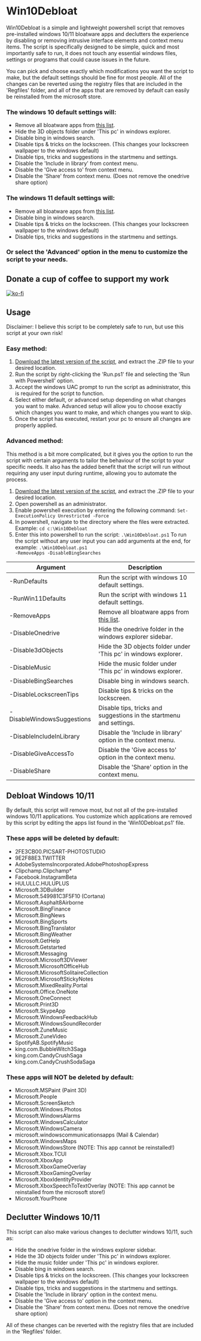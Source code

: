 # Win10Debloat
Win10Debloat is a simple and lightweight powershell script that removes pre-installed windows 10/11 bloatware apps and declutters the experience by disabling or removing intrusive interface elements and context menu items. The script is specifically designed to be simple, quick and most importantly safe to run, it does not touch any essential windows files, settings or programs that could cause issues in the future.

You can pick and choose exactly which modifications you want the script to make, but the default settings should be fine for most people. All of the changes can be reverted using the registry files that are included in the 'Regfiles' folder, and all of the apps that are removed by default can easily be reinstalled from the microsoft store.

### The windows 10 default settings will:
- Remove all bloatware apps from [this list](#these-apps-will-be-deleted-by-default).
- Hide the 3D objects folder under 'This pc' in windows explorer.
- Disable bing in windows search.
- Disable tips & tricks on the lockscreen. (This changes your lockscreen wallpaper to the windows default)
- Disable tips, tricks and suggestions in the startmenu and settings.
- Disable the 'Include in library' from context menu.
- Disable the 'Give access to' from context menu.
- Disable the 'Share' from context menu. (Does not remove the onedrive share option)

### The windows 11 default settings will:
- Remove all bloatware apps from [this list](#these-apps-will-be-deleted-by-default).
- Disable bing in windows search.
- Disable tips & tricks on the lockscreen. (This changes your lockscreen wallpaper to the windows default)
- Disable tips, tricks and suggestions in the startmenu and settings.

### Or select the 'Advanced' option in the menu to customize the script to your needs.

## Donate a cup of coffee to support my work
[![ko-fi](https://ko-fi.com/img/githubbutton_sm.svg)](https://ko-fi.com/M4M5C6UPC)

## Usage
Disclaimer: I believe this script to be completely safe to run, but use this script at your own risk!

### Easy method:
1. [Download the latest version of the script](https://github.com/Raphire/Win10Debloat/archive/master.zip), and extract the .ZIP file to your desired location.
2. Run the script by right-clicking the 'Run.ps1' file and selecting the 'Run with Powershell' option.
3. Accept the windows UAC prompt to run the script as administrator, this is required for the script to function.
4. Select either default, or advanced setup depending on what changes you want to make. Advanced setup will allow you to choose exactly which changes you want to make, and which changes you want to skip.
5. Once the script has executed, restart your pc to ensure all changes are properly applied.

### Advanced method:
This method is a bit more complicated, but it gives you the option to run the script with certain arguments to tailor the behaviour of the script to your specific needs. It also has the added benefit that the script will run without requiring any user input during runtime, allowing you to automate the process.
1. [Download the latest version of the script](https://github.com/Raphire/Win10Debloat/archive/master.zip), and extract the .ZIP file to your desired location.
2. Open powershell as an administrator.
3. Enable powershell execution by entering the following command: <code>Set-ExecutionPolicy Unrestricted -Force</code>
4. In powershell, navigate to the directory where the files were extracted. Example: <code>cd c:\\Win10Debloat</code>
5. Enter this into powershell to run the script: <code>.\Win10Debloat.ps1</code> To run the script without any user input you can add arguments at the end, for example: <code>.\Win10Debloat.ps1 -RemoveApps -DisableBingSearches</code>

| Argument | Description |
| --------- | ----------- |
| -RunDefaults                  |    Run the script with windows 10 default settings. |
| -RunWin11Defaults             |    Run the script with windows 11 default settings. |
| -RemoveApps                   |    Remove all bloatware apps from [this list](#these-apps-will-be-deleted-by-default). |
| -DisableOnedrive              |    Hide the onedrive folder in the windows explorer sidebar. |
| -Disable3dObjects             |    Hide the 3D objects folder under 'This pc' in windows explorer. |
| -DisableMusic                 |    Hide the music folder under 'This pc' in windows explorer. |
| -DisableBingSearches          |    Disable bing in windows search. |
| -DisableLockscreenTips        |    Disable tips & tricks on the lockscreen. |
| -DisableWindowsSuggestions    |    Disable tips, tricks and suggestions in the startmenu and settings. |
| -DisableIncludeInLibrary      |    Disable the 'Include in library' option in the context menu. |
| -DisableGiveAccessTo          |    Disable the 'Give access to' option in the context menu. |
| -DisableShare                 |    Disable the 'Share' option in the context menu. |

## Debloat Windows 10/11
By default, this script will remove most, but not all of the pre-installed windows 10/11 applications. You customize which applications are removed by this script by editing the apps list found in the 'Win10Debloat.ps1' file.

### These apps will be deleted by default:
- 2FE3CB00.PICSART-PHOTOSTUDIO
- 9E2F88E3.TWITTER
- AdobeSystemsIncorporated.AdobePhotoshopExpress
- Clipchamp.Clipchamp*
- Facebook.InstagramBeta
- HULULLC.HULUPLUS
- Microsoft.3DBuilder
- Microsoft.549981C3F5F10 (Cortana)
- Microsoft.Asphalt8Airborne
- Microsoft.BingFinance
- Microsoft.BingNews
- Microsoft.BingSports
- Microsoft.BingTranslator
- Microsoft.BingWeather
- Microsoft.GetHelp
- Microsoft.Getstarted
- Microsoft.Messaging
- Microsoft.Microsoft3DViewer
- Microsoft.MicrosoftOfficeHub
- Microsoft.MicrosoftSolitaireCollection
- Microsoft.MicrosoftStickyNotes
- Microsoft.MixedReality.Portal
- Microsoft.Office.OneNote
- Microsoft.OneConnect
- Microsoft.Print3D
- Microsoft.SkypeApp
- Microsoft.WindowsFeedbackHub
- Microsoft.WindowsSoundRecorder
- Microsoft.ZuneMusic
- Microsoft.ZuneVideo
- SpotifyAB.SpotifyMusic
- king.com.BubbleWitch3Saga
- king.com.CandyCrushSaga
- king.com.CandyCrushSodaSaga

### These apps will NOT be deleted by default:
- Microsoft.MSPaint (Paint 3D)
- Microsoft.People
- Microsoft.ScreenSketch
- Microsoft.Windows.Photos
- Microsoft.WindowsAlarms
- Microsoft.WindowsCalculator
- Microsoft.WindowsCamera
- microsoft.windowscommunicationsapps (Mail & Calendar)
- Microsoft.WindowsMaps
- Microsoft.WindowsStore (NOTE: This app cannot be reinstalled!)
- Microsoft.Xbox.TCUI
- Microsoft.XboxApp
- Microsoft.XboxGameOverlay
- Microsoft.XboxGamingOverlay
- Microsoft.XboxIdentityProvider
- Microsoft.XboxSpeechToTextOverlay (NOTE: This app cannot be reinstalled from the microsoft store!)
- Microsoft.YourPhone

## Declutter Windows 10/11
This script can also make various changes to declutter windows 10/11, such as:
- Hide the onedrive folder in the windows explorer sidebar.
- Hide the 3D objects folder under 'This pc' in windows explorer.
- Hide the music folder under 'This pc' in windows explorer.
- Disable bing in windows search.
- Disable tips & tricks on the lockscreen. (This changes your lockscreen wallpaper to the windows default)
- Disable tips, tricks and suggestions in the startmenu and settings.
- Disable the 'Include in library' option in the context menu.
- Disable the 'Give access to' option in the context menu.
- Disable the 'Share' from context menu. (Does not remove the onedrive share option)

All of these changes can be reverted with the registry files that are included in the 'Regfiles' folder.
